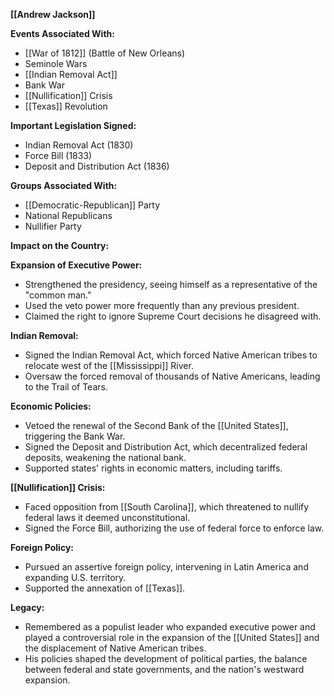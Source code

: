 **[[Andrew Jackson]]**

**Events Associated With:**

* [[War of 1812]] (Battle of New Orleans)
* Seminole Wars
* [[Indian Removal Act]]
* Bank War
* [[Nullification]] Crisis
* [[Texas]] Revolution

**Important Legislation Signed:**

* Indian Removal Act (1830)
* Force Bill (1833)
* Deposit and Distribution Act (1836)

**Groups Associated With:**

* [[Democratic-Republican]] Party
* National Republicans
* Nullifier Party

**Impact on the Country:**

**Expansion of Executive Power:**

* Strengthened the presidency, seeing himself as a representative of the "common man."
* Used the veto power more frequently than any previous president.
* Claimed the right to ignore Supreme Court decisions he disagreed with.

**Indian Removal:**

* Signed the Indian Removal Act, which forced Native American tribes to relocate west of the [[Mississippi]] River.
* Oversaw the forced removal of thousands of Native Americans, leading to the Trail of Tears.

**Economic Policies:**

* Vetoed the renewal of the Second Bank of the [[United States]], triggering the Bank War.
* Signed the Deposit and Distribution Act, which decentralized federal deposits, weakening the national bank.
* Supported states' rights in economic matters, including tariffs.

**[[Nullification]] Crisis:**

* Faced opposition from [[South Carolina]], which threatened to nullify federal laws it deemed unconstitutional.
* Signed the Force Bill, authorizing the use of federal force to enforce law.

**Foreign Policy:**

* Pursued an assertive foreign policy, intervening in Latin America and expanding U.S. territory.
* Supported the annexation of [[Texas]].

**Legacy:**

* Remembered as a populist leader who expanded executive power and played a controversial role in the expansion of the [[United States]] and the displacement of Native American tribes.
* His policies shaped the development of political parties, the balance between federal and state governments, and the nation's westward expansion.